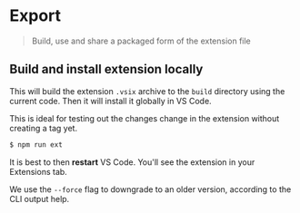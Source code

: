 # Export
> Build, use and share a packaged form of the extension file


## Build and install extension locally

This will build the extension `.vsix` archive to the `build` directory using the current code. Then it will install it globally in VS Code.

This is ideal for testing out the changes change in the extension without creating a tag yet.

```sh
$ npm run ext
```

It is best to then **restart** VS Code. You'll see the extension in your Extensions tab.

We use the `--force` flag to downgrade to an older version, according to the CLI output help.
